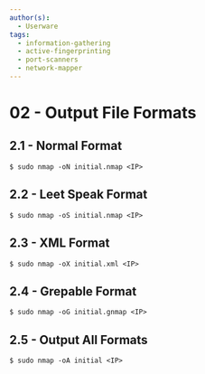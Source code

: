 ```yaml
---
author(s):
  - Userware
tags:
  - information-gathering
  - active-fingerprinting
  - port-scanners
  - network-mapper
---
```

# 02 - Output File Formats

## 2.1 - Normal Format

```
$ sudo nmap -oN initial.nmap <IP>
```

## 2.2 - Leet Speak Format

```
$ sudo nmap -oS initial.nmap <IP>
```

## 2.3 - XML Format

```
$ sudo nmap -oX initial.xml <IP>
```

## 2.4 - Grepable Format

```
$ sudo nmap -oG initial.gnmap <IP>
```

## 2.5 - Output All Formats

```
$ sudo nmap -oA initial <IP>
```